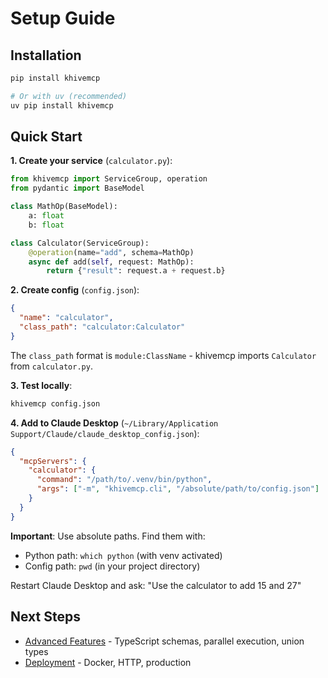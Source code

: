 # Setup Guide

## Installation

```bash
pip install khivemcp

# Or with uv (recommended)
uv pip install khivemcp
```

## Quick Start

**1. Create your service** (`calculator.py`):

```python
from khivemcp import ServiceGroup, operation
from pydantic import BaseModel

class MathOp(BaseModel):
    a: float
    b: float

class Calculator(ServiceGroup):
    @operation(name="add", schema=MathOp)
    async def add(self, request: MathOp):
        return {"result": request.a + request.b}
```

**2. Create config** (`config.json`):

```json
{
  "name": "calculator",
  "class_path": "calculator:Calculator"
}
```

The `class_path` format is `module:ClassName` - khivemcp imports `Calculator`
from `calculator.py`.

**3. Test locally**:

```bash
khivemcp config.json
```

**4. Add to Claude Desktop**
(`~/Library/Application Support/Claude/claude_desktop_config.json`):

```json
{
  "mcpServers": {
    "calculator": {
      "command": "/path/to/.venv/bin/python",
      "args": ["-m", "khivemcp.cli", "/absolute/path/to/config.json"]
    }
  }
}
```

**Important**: Use absolute paths. Find them with:

- Python path: `which python` (with venv activated)
- Config path: `pwd` (in your project directory)

Restart Claude Desktop and ask: "Use the calculator to add 15 and 27"

## Next Steps

- [Advanced Features](features.md) - TypeScript schemas, parallel execution,
  union types
- [Deployment](deployment.md) - Docker, HTTP, production
